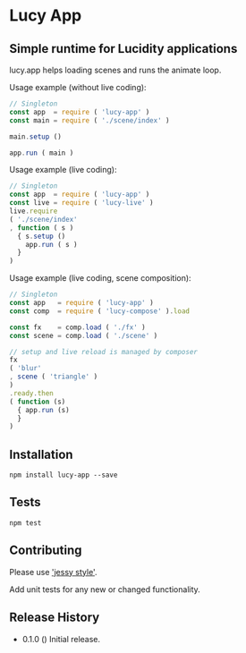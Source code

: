 # Lucy App

## Simple runtime for Lucidity applications

lucy.app helps loading scenes and runs the animate loop.

Usage example (without live coding):

  ```Javascript
  // Singleton
  const app  = require ( 'lucy-app' )
  const main = require ( './scene/index' )

  main.setup ()

  app.run ( main )
  ```

Usage example (live coding):

  ```Javascript
  // Singleton
  const app  = require ( 'lucy-app' )
  const live = require ( 'lucy-live' )
  live.require
  ( './scene/index'
  , function ( s )
    { s.setup ()
      app.run ( s )
    }
  )
  ```

Usage example (live coding, scene composition):

  ```Javascript
  // Singleton
  const app   = require ( 'lucy-app' )
  const comp  = require ( 'lucy-compose' ).load

  const fx    = comp.load ( './fx' )
  const scene = comp.load ( './scene' )

  // setup and live reload is managed by composer
  fx
  ( 'blur'
  , scene ( 'triangle' )
  )
  .ready.then
  ( function (s)
    { app.run (s)
    }
  )
  ```

## Installation

  ```Shell
  npm install lucy-app --save
  ```

## Tests

  ```Shell
  npm test
  ```

## Contributing

Please use ['jessy style'](http://github.com/lucidogen/jessy).

Add unit tests for any new or changed functionality.

## Release History

  * 0.1.0 () Initial release.
